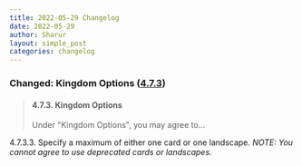 ```yaml
---
title: 2022-05-29 Changelog
date: 2022-05-29
author: Sharur
layout: simple_post
categories: changelog
---
```

### Changed: Kingdom Options ([4.7.3](/rules#4.7.3))

> #### <a name="4.7.3"></a>4.7.3. Kingdom Options
>
> Under "Kingdom Options", you may agree to...
>
<a name="4.7.3.3"></a>4.7.3.3. Specify a maximum of either one card or one landscape. *NOTE: You cannot agree to use deprecated cards or landscapes.*